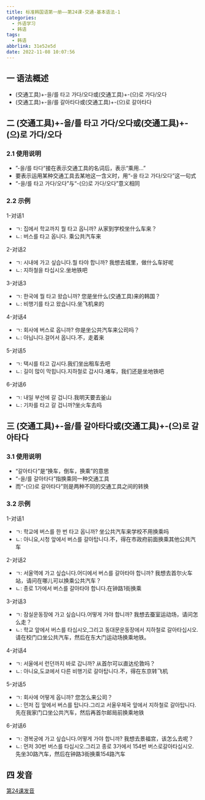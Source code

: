 ```yaml
---
title: 标准韩国语第一册——第24课-交通-基本语法-1
categories:
  - 外语学习
  - 韩语
tags:
  - 韩语
abbrlink: 31e52e5d
date: 2022-11-08 10:07:56
---
```

## 一 语法概述

* (交通工具)+-을/를 타고 가다/오다或(交通工具)+-(으)로 가다/오다
* (交通工具)+-을/를 갈아타다或(交通工具)+-(으)로 갈아타다

<!--more-->

## 二  (交通工具)+-을/를 타고 가다/오다或(交通工具)+-(으)로 가다/오다

### 2.1 使用说明

* ”-을/를 타다“接在表示交通工具的名词后，表示“乘用...”
* 要表示运用某种交通工具去某地这一含义时，用“-을 타고 가다/오다”这一句式
* “-을/를 타고 가다/오다”与“-(으)로 가다/오다”意义相同

### 2.2 示例

1-对话1

* ㄱ: 집에서 학교까지 뭘 타고 옵니까? 从家到学校坐什么车来？
* ㄴ: 버스를 타고 옵니다. 乘公共汽车来

2-对话2

* ㄱ: 시내에 가고 싶습니다.뭘 타야 합니까? 我想去城里，做什么车好呢
* ㄴ: 지하철을 타십시오.坐地铁吧

3-对话3

* ㄱ: 한국에 뭘 타고 왔습니까? 您是坐什么(交通工具)来的韩国？
* ㄴ: 비행기를 타고 왔습니다.坐飞机来的

4-对话4

* ㄱ: 회사에 버스로 옵니까? 你是坐公共汽车来公司吗？
* ㄴ: 아닙니다.걸어서 옵니다.不，走着来

5-对话5

* ㄱ: 택시를 타고 갑시다.我们坐出租车去吧
* ㄴ: 길이 많이 막힙니다.지하철로 갑시다.堵车，我们还是坐地铁吧

6-对话6

* ㄱ: 내일 부산에 갈 겁니다.我明天要去釜山
* ㄴ: 기차를 타고 갈 겁니까?坐火车去吗

## 三 (交通工具)+-을/를 갈아타다或(交通工具)+-(으)로 갈아타다

### 3.1 使用说明

* “갈아타다”是“换车，倒车，换乘”的意思
* “-을/를 갈아타다”指换乘同一种交通工具
* 而“-(으)로 갈아타다”则是两种不同的交通工具之间的转换

### 3.2 示例

1-对话1

* ㄱ: 학교에 버스를 한 번 타고 옵니까? 坐公共汽车来学校不用换乘吗
* ㄴ: 아니요,시청 앞에서 버스를 갈아탑니다.不，得在市政府前面换乘其他公共汽车

2-对话2

* ㄱ: 서울역에 가고 싶습니다.어디에서 버스를 갈아타야 합니까? 我想去首尔火车站，请问在哪儿可以换乘公共汽车？
* ㄴ: 종로 1가에서 버스를 갈아타야 합니다.在钟路1街换乘

3-对话3

* ㄱ: 잠실운동장에 가고 싶습니다.어떻게 가야 합니까? 我想去蚕室运动场，请问怎么走？
* ㄴ: 학교 앞에서 버스를 타십시오,그리고 동대문운동장에서 지하철로 갈아타십시오.请在校门口坐公共汽车，然后在东大门运动场换乘地铁。

4-对话4

* ㄱ: 서울에서 런던까지 바로 갑니까? 从首尔可以直达伦敦吗？
* ㄴ: 아니요,도쿄에서 다른 비행기로 갈아탑니다.不，得在东京转飞机

5-对话5

* ㄱ: 회사에 어떻게 옵니까? 您怎么来公司？
* ㄴ: 먼저 집 앞에서 버스를 탑니다.그리고 서울우체국 앞에서 지하철로 갈아탑니다.先在我家门口坐公共汽车，然后再首尔邮局前换乘地铁

6-对话6

* ㄱ: 경복궁에 가고 싶습니다.어떻게 가야 합니까? 我想去景福宫，该怎么去呢？
* ㄴ: 먼저 30번 버스를 타십시오.그리고 종로 3가에서 154번 버스로갈아타십시오.先坐30路汽车，然后在钟路3街换乘154路汽车

## 四 发音

[第24课发音][1]



[1]:https://biz.cli.im/Pcview?name=https%3A%2F%2Fbiz.cli.im%2Ftest%2FBG485332%3Fcoding%3DJ9alPV%26qrurl%3Dhttp%253A%252F%252Fqr31.cn%252FJ9alPV%26gtype%3D2&time=1